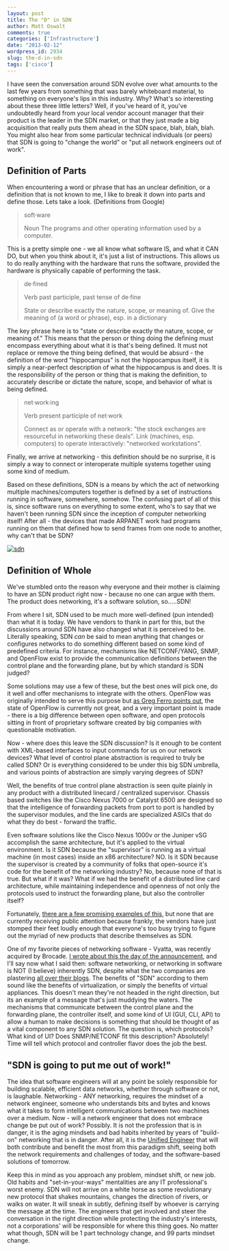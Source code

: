 ```yaml
---
layout: post
title: The "D" in SDN
author: Matt Oswalt
comments: true
categories: ['Infrastructure']
date: "2013-02-12"
wordpress_id: 2934
slug: the-d-in-sdn
tags: ['cisco']
---
```



I have seen the conversation around SDN evolve over what amounts to the last few years from something that was barely whiteboard material, to something on everyone's lips in this industry. Why? What's so interesting about these three little letters? Well, if you've heard of it, you've undoubtedly heard from your local vendor account manager that their product is the leader in the SDN market, or that they just made a big acquisition that really puts them ahead in the SDN space, blah, blah, blah. You might also hear from some particular technical individuals (or peers) that SDN is going to "change the world" or "put all network engineers out of work".

## Definition of Parts

When encountering a word or phrase that has an unclear definition, or a definition that is not known to me, I like to break it down into parts and define those. Lets take a look. (Definitions from Google)


> soft·ware
> 
> Noun
> The programs and other operating information used by a computer.

This is a pretty simple one - we all know what software IS, and what it CAN DO, but when you think about it, it's just a list of instructions. This allows us to do really anything with the hardware that runs the software, provided the hardware is physically capable of performing the task.

> de·fined
>
> Verb
> past participle, past tense of de·fine
>
> State or describe exactly the nature, scope, or meaning of.
> Give the meaning of (a word or phrase), esp. in a dictionary

The key phrase here is to "state or describe exactly the nature, scope, or meaning of." This means that the person or thing doing the defining must encompass everything about what it is that's being defined. It must not replace or remove the thing being defined, that would be absurd - the definition of the word "hippocampus" is not the hippocampus itself, it is simply a near-perfect description of what the hippocampus is and does. It is the responsibility of the person or thing that is making the definition, to accurately describe or dictate the nature, scope, and behavior of what is being defined.

> net·work·ing
>
> Verb
> present participle of net·work
> 
> Connect as or operate with a network: "the stock exchanges are resourceful in networking these deals".
> Link (machines, esp. computers) to operate interactively: "networked workstations".

Finally, we arrive at networking - this definition should be no surprise, it is simply a way to connect or interoperate multiple systems together using some kind of medium.

Based on these definitions, SDN is a means by which the act of networking multiple machines/computers together is defined by a set of instructions running in software, somewhere, somehow. The confusing part of all of this is, since software runs on everything to some extent, who's to say that we haven't been running SDN since the inception of computer networking itself! After all - the devices that made ARPANET work had programs running on them that defined how to send frames from one node to another, why can't that be SDN?

[![sdn](/assets/2013/02/sdn.png)](/assets/2013/02/sdn.png)

## Definition of Whole

We've stumbled onto the reason why everyone and their mother is claiming to have an SDN product right now - because no one can argue with them. The product does networking, it's a software solution, so.....SDN!

From where I sit, SDN used to be much more well-defined (pun intended) than what it is today. We have vendors to thank in part for this, but the discussions around SDN have also changed what it is perceived to be. Literally speaking, SDN _can_ be said to mean anything that changes or configures networks to do something different based on some kind of predefined criteria. For instance, mechanisms like NETCONF/YANG, SNMP, and OpenFlow exist to provide the communication definitions between the control plane and the forwarding plane, but by which standard is SDN judged?

Some solutions may use a few of these, but the best ones will pick one, do it well and offer mechanisms to integrate with the others. OpenFlow was originally intended to serve this purpose but [as Greg Ferro points out](http://etherealmind.com/is-openflow-open-i-ask-compared-to-what/), the state of OpenFlow is currently not great, and a very important point is made - there is a big difference between open software, and open protocols sitting in front of proprietary software created by big companies with questionable motivation.

Now - where does this leave the SDN discussion? Is it enough to be content with XML-based interfaces to input commands for us on our network devices? What level of control plane abstraction is required to truly be called SDN? Or is everything considered to be under this big SDN umbrella, and various points of abstraction are simply varying degrees of SDN?

Well, the benefits of true control plane abstraction is seen quite plainly in any product with a distributed linecard / centralized supervisor. Chassis based switches like the Cisco Nexus 7000 or Catalyst 6500 are designed so that the intelligence of forwarding packets from port to port is handled by the supervisor modules, and the line cards are specialized ASICs that do what they do best - forward the traffic.

Even software solutions like the Cisco Nexus 1000v or the Juniper vSG accomplish the same architecture, but it's applied to the virtual environment. Is it SDN because the "supervisor" is running as a virtual machine (in most cases) inside an x86 architecture? NO. Is it SDN because the supervisor is created by a community of folks that open-source it's code for the benefit of the networking industry? No, because none of that is true. But what if it was? What if we had the benefit of a distributed line card architecture, while maintaining independence and openness of not only the protocols used to instruct the forwarding plane, but also the controller itself?

Fortunately, [there are a few promising examples of this](http://www.openflow.org/wp/openflow-components/), but none that are currently receiving public attention because frankly, the vendors have just stomped their feet loudly enough that everyone's too busy trying to figure out the myriad of new products that describe themselves as SDN.

One of my favorite pieces of networking software - Vyatta, was recently acquired by Brocade. [I wrote about this the day of the announcement](https://oswalt.dev/2012/11/the-formation-of-brocatta-brocade-acquires-vyatta/), and I'll say now what I said then: software networking, or networking in software is NOT (I believe) inherently SDN, despite what the two companies are plastering [all over their blogs](http://www.vyatta.com/learn/vyatta-and-software-defined-networks). The benefits of "SDN" according to them sound like the benefits of virtualization, or simply the benefits of virtual appliances. This doesn't mean they're not headed in the right direction, but its an example of a message that's just muddying the waters. The mechanisms that communicate between the control plane and the forwarding plane, the controller itself, and some kind of UI (GUI, CLI, API) to allow a human to make decisions is something that should be thought of as a vital component to any SDN solution. The question is, which protocols? What kind of UI? Does SNMP/NETCONF fit this description? Absolutely! Time will tell which protocol and controller flavor does the job the best.

## "SDN is going to put me out of work!"

The idea that software engineers will at any point be solely responsible for building scalable, efficient data networks, whether through software or not, is laughable. Networking - ANY networking, requires the mindset of a network engineer, someone who understands bits and bytes and knows what it takes to form intelligent communications between two machines over a medium. Now - will a network engineer that does not embrace change be put out of work? Possibly. It is not the profession that is in danger, it is the aging mindsets and bad habits inherited by years of "build-on" networking that is in danger. After all, it is the [Unified Engineer](https://oswalt.dev/the-unified-engineer/) that will both contribute and benefit the most from this paradigm shift, seeing both the network requirements and challenges of today, and the software-based solutions of tomorrow.

Keep this in mind as you approach any problem, mindset shift, or new job. Old habits and "set-in-your-ways" mentalities are any IT professional's worst enemy. SDN will not arrive on a white horse as some revolutionary new protocol that shakes mountains, changes the direction of rivers, or walks on water. It will sneak in subtly, defining itself by whoever is carrying the message at the time. The engineers that get involved and steer the conversation in the right direction while protecting the industry's interests, not a corporations' will be responsible for where this thing goes. No matter what though, SDN will be 1 part technology change, and 99 parts mindset change.
